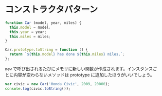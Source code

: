 # コンストラクタパターン

```js
function Car (model, year, miles) {
  this.model = model;
  this.year = year;
  this.miles = miles;
}

Car.prototype.toString = function () {
  return `${this.model} has done ${this.miles} miles.`;
};
```

`new` で呼び出されるたびにメモリに新しい関数が作成されます。インスタンスごとに内容が変わらないメソッドは prototype に追加したほうがいいでしょう。

```js
var civic = new Car('Honda Civic', 2009, 20000);
console.log(civic.toString());
```

